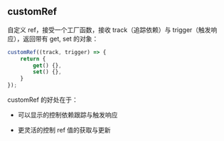 ## customRef

自定义 ref，接受一个工厂函数，接收 track（追踪依赖）与 trigger（触发响应），返回带有 get, set 的对象：

```ts
customRef((track, trigger) => {
    return {
        get() {},
        set() {},
    }
});
```

customRef 的好处在于：

- 可以显示的控制依赖跟踪与触发响应

- 更灵活的控制 ref 值的获取与更新

